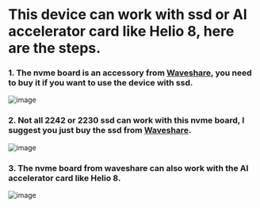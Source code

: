 # This device can work with ssd or AI accelerator card like Helio 8, here are the steps.

### 1. The nvme board is an accessory from [Waveshare](https://www.waveshare.com/pcie-to-m.2-board-e.htm), you need to buy it if you want to use the device with ssd.  

![image](https://github.com/user-attachments/assets/4c287e18-4d6d-4ea4-9cf7-55ae6eaccde0)

### 2. Not all 2242 or 2230 ssd can work with this nvme board, I suggest you just buy the ssd from [Waveshare](https://www.waveshare.com/sk-nvme-2242-128g-ssd-m.2.htm).  

![image](https://github.com/user-attachments/assets/e15ab000-c13d-48e8-acdf-7050b576d0ef)


### 3. The nvme board from waveshare can also work with the AI accelerator card like Helio 8. 

![image](https://github.com/user-attachments/assets/bbd0a084-a3ed-4918-9839-20b891ac537a)
